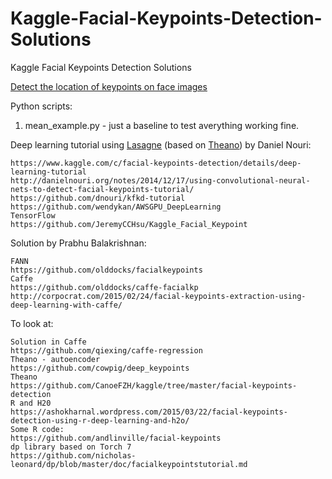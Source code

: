 # Kaggle-Facial-Keypoints-Detection-Solutions
Kaggle Facial Keypoints Detection Solutions

[Detect the location of keypoints on face images](https://www.kaggle.com/c/facial-keypoints-detection)

Python scripts:

1. mean_example.py - just a baseline to test averything working fine.



Deep learning tutorial using [Lasagne](https://github.com/Lasagne/Lasagne) (based on [Theano](https://github.com/Theano/Theano)) by Daniel Nouri:
~~~
https://www.kaggle.com/c/facial-keypoints-detection/details/deep-learning-tutorial
http://danielnouri.org/notes/2014/12/17/using-convolutional-neural-nets-to-detect-facial-keypoints-tutorial/
https://github.com/dnouri/kfkd-tutorial
https://github.com/wendykan/AWSGPU_DeepLearning
TensorFlow
https://github.com/JeremyCCHsu/Kaggle_Facial_Keypoint
~~~

Solution by Prabhu Balakrishnan:
~~~
FANN
https://github.com/olddocks/facialkeypoints
Caffe
https://github.com/olddocks/caffe-facialkp
http://corpocrat.com/2015/02/24/facial-keypoints-extraction-using-deep-learning-with-caffe/
~~~

To look at:
~~~
Solution in Caffe
https://github.com/qiexing/caffe-regression
Theano - autoencoder
https://github.com/cowpig/deep_keypoints
Theano
https://github.com/CanoeFZH/kaggle/tree/master/facial-keypoints-detection
R and H20
https://ashokharnal.wordpress.com/2015/03/22/facial-keypoints-detection-using-r-deep-learning-and-h2o/
Some R code:
https://github.com/andlinville/facial-keypoints
dp library based on Torch 7
https://github.com/nicholas-leonard/dp/blob/master/doc/facialkeypointstutorial.md
~~~
